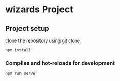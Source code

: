 # wizards Project

## Project setup
clone the repository using git clone 
```
npm install
```

### Compiles and hot-reloads for development
```
npm run serve
```
